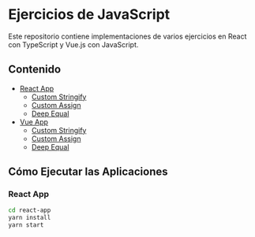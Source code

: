 # Ejercicios de JavaScript

Este repositorio contiene implementaciones de varios ejercicios en React con TypeScript y Vue.js con JavaScript.

## Contenido

- [React App](./react-app)
  - [Custom Stringify](./react-app/src/components/CustomStringify.tsx)
  - [Custom Assign](./react-app/src/components/CustomAssign.tsx)
  - [Deep Equal](./react-app/src/components/DeepEqual.tsx)
- [Vue App](./vue-app)
  - [Custom Stringify](./vue-app/src/components/CustomStringify.vue)
  - [Custom Assign](./vue-app/src/components/CustomAssign.vue)
  - [Deep Equal](./vue-app/src/components/DeepEqual.vue)

## Cómo Ejecutar las Aplicaciones

### React App

```bash
cd react-app
yarn install
yarn start
